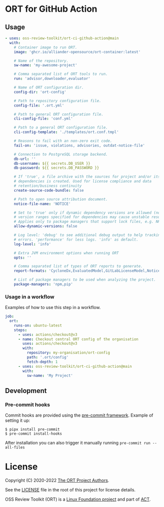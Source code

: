 # ORT for GitHub Action

## Usage

```yaml
- uses: oss-review-toolkit/ort-ci-github-action@main
  with:
    # Container image to run ORT.
    image: 'ghcr.io/alliander-opensource/ort-container:latest'

    # Name of the repository.
    sw-name: 'my-awesome-project'

    # Comma separated list of ORT tools to run.
    run: 'advisor,downloader,evaluator'

    # Name of ORT configuration dir.
    config-dir: 'ort-config'

    # Path to repository configuration file.
    config-file: '.ort.yml'

    # Path to general ORT configuration file.
    cli-config-file: 'conf.yml'

    # Path to a general ORT configuration file.
    cli-config-template: './templates/ort.conf.tmpl'

    # Reasons to fail with an non-zero exit code.
    fail-on: 'issue, violations, advisories, outdat-notice-file'

    # Connection to PostgreSQL storage backend.
    db-url: ''
    db-username: ${{ secrets.DB_USER }}
    db-password: ${{ secrets.DB_PASSWORD }}

    # If 'true', a file archive with the sources for project and/or its
    # dependencies is created. Used for license compliance and data
    # retention/business continuity
    create-source-code-bundle: false

    # Path to open source attribution document.
    notice-file-name: 'NOTICE'

    # Set to 'true' only if dynamic dependency versions are allowed (note
    # version ranges specified for dependencies may cause unstable results).
    # Applies only to package managers that support lock files, e.g. NPM
    allow-dynamic-versions: false

    # Log level: 'debug' to see additional debug output to help tracking down
    # errors. 'performance' for less logs. 'info' as default.
    log-level: 'info'

    # Extra JVM environment options when running ORT
    opts: ''

    # Comma separated list of types of ORT reports to generate.
    report-formats: 'CycloneDx,EvaluatedModel,GitLabLicenseModel,NoticeTemplate,SpdxDocument,StaticHtml,WebApp'

    # List of package managers to be used when analyzing the project.
    package-managers: 'npm,pip'

```

### Usage in a workflow

Examples of how to use this step in a workflow.

```yaml
job:
  ort:
    runs-on: ubuntu-latest
    steps:
      - uses: actions/checkout@v3
      - name: Checkout central ORT config of the organisation
        uses: actions/checkout@v3
        with:
          repository: my-organisation/ort-config
          path: '.ort/config'
          fetch-depth: 1
      - uses: oss-review-toolkit/ort-ci-github-action@main
        with:
          sw-name: 'My Project'
```

## Development

### Pre-commit hooks

Commit hooks are provided using the [pre-commit framework](https://pre-commit.com/).
Example of setting it up:

```shell
$ pipx install pre-commit
$ pre-commit install-hooks
```

After installation you can also trigger it manually running `pre-commit run --all-files`

# License

Copyright (C) 2020-2022 [The ORT Project Authors](./NOTICE).

See the [LICENSE](./LICENSE) file in the root of this project for license details.

OSS Review Toolkit (ORT) is a [Linux Foundation project](https://www.linuxfoundation.org) and part of [ACT](https://automatecompliance.org/).
